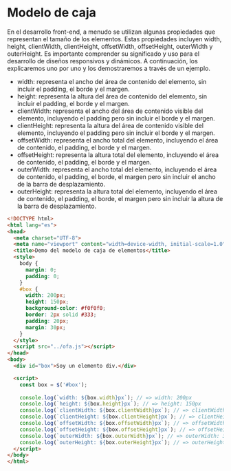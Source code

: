 # Modelo de caja

En el desarrollo front-end, a menudo se utilizan algunas propiedades que representan el tamaño de los elementos. Estas propiedades incluyen width, height, clientWidth, clientHeight, offsetWidth, offsetHeight, outerWidth y outerHeight. Es importante comprender su significado y uso para el desarrollo de diseños responsivos y dinámicos. A continuación, los explicaremos uno por uno y los demostraremos a través de un ejemplo.

- width: representa el ancho del área de contenido del elemento, sin incluir el padding, el borde y el margen.
- height: representa la altura del área de contenido del elemento, sin incluir el padding, el borde y el margen.
- clientWidth: representa el ancho del área de contenido visible del elemento, incluyendo el padding pero sin incluir el borde y el margen.
- clientHeight: representa la altura del área de contenido visible del elemento, incluyendo el padding pero sin incluir el borde y el margen.
- offsetWidth: representa el ancho total del elemento, incluyendo el área de contenido, el padding, el borde y el margen.
- offsetHeight: representa la altura total del elemento, incluyendo el área de contenido, el padding, el borde y el margen.
- outerWidth: representa el ancho total del elemento, incluyendo el área de contenido, el padding, el borde, el margen pero sin incluir el ancho de la barra de desplazamiento.
- outerHeight: representa la altura total del elemento, incluyendo el área de contenido, el padding, el borde, el margen pero sin incluir la altura de la barra de desplazamiento.

```html
<!DOCTYPE html>
<html lang="es">
<head>
  <meta charset="UTF-8">
  <meta name="viewport" content="width=device-width, initial-scale=1.0">
  <title>Demo del modelo de caja de elementos</title>
  <style>
    body {
      margin: 0;
      padding: 0;
    }
    #box {
      width: 200px;
      height: 150px;
      background-color: #f0f0f0;
      border: 2px solid #333;
      padding: 20px;
      margin: 30px;
    }
  </style>
  <script src="../ofa.js"></script>
</head>
<body>
  <div id="box">Soy un elemento div.</div>

  <script>
    const box = $('#box');
    
    console.log(`width: ${box.width}px`); // => width: 200px
    console.log(`height: ${box.height}px`); // => height: 150px
    console.log(`clientWidth: ${box.clientWidth}px`); // => clientWidth: 240px
    console.log(`clientHeight: ${box.clientHeight}px`); // => clientHeight: 190px
    console.log(`offsetWidth: ${box.offsetWidth}px`); // => offsetWidth: 244px
    console.log(`offsetHeight: ${box.offsetHeight}px`); // => offsetHeight: 194px
    console.log(`outerWidth: ${box.outerWidth}px`); // => outerWidth: 304px
    console.log(`outerHeight: ${box.outerHeight}px`); // => outerHeight: 254px
  </script>
</body>
</html>

```


